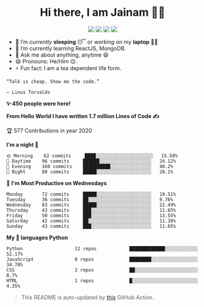 <span align="center">
 <h1>Hi there, I am Jainam 👨‍💻 </h1>

[![](https://img.icons8.com/material-two-tone/32/000000/instagram-new.png)](https://instagram.com/_the_apollyon_)
[![](https://img.icons8.com/material-two-tone/32/000000/linkedin.png)](https://linkedin.com/in/jainam-desai)
[![](https://img.icons8.com/windows/32/000000/hackerrank.png)](https://www.hackerrank.com/jainamd)
[![](https://img.icons8.com/ios/32/000000/resume-website.png)](https://th3c0d3br34ker.github.io)


</span>

- 🔭 I’m *currently* **sleeping** 😴 or *working* on my **laptop** 👨‍💻
- 🌱 I’m currently learning ReactJS, MongoDB.
- 💬 Ask me about anything, anytime 😄
- 😄 Pronouns: He/Him 😌.
- ⚡ Fun fact: I am a tea dependent life form.


```
“Talk is cheap. Show me the code.”

― Linus Torvalds
```

<!--START_SECTION_PROFILE_VIEWS:readme-info-->
**✨ 450 people were here!**


<!--END_SECTION_PROFILE_VIEWS:readme-info-->

<!--START_SECTION_LINES_OF_CODE:readme-info-->
**From Hello World I have written 1.7 million Lines of Code ✍️**


<!--END_SECTION_LINES_OF_CODE:readme-info-->

<!--START_CONTRIBUTIONS:readme-info-->
🏆 577 Contributions in year 2020


<!--END_CONTRIBUTIONS:readme-info-->

<!--START_SECTION_DAILY_COMMIT:readme-info-->
**I'm a night 🦉** 

```text
🌞 Morning    62 commits     ████░░░░░░░░░░░░░░░░░░░░░   15.58% 
🌆 Daytime    96 commits     ██████░░░░░░░░░░░░░░░░░░░   24.12% 
🌃 Evening    160 commits    ██████████░░░░░░░░░░░░░░░   40.2% 
🌙 Night      80 commits     █████░░░░░░░░░░░░░░░░░░░░   20.1%

```

<!--END_SECTION_DAILY_COMMIT:readme-info-->

<!--START_SECTION_WEEKLY_COMMIT:readme-info-->
📅 **I'm Most Productive on Wednesdays** 

```text
Monday       72 commits     █████░░░░░░░░░░░░░░░░░░░░   19.51% 
Tuesday      36 commits     ██░░░░░░░░░░░░░░░░░░░░░░░   9.76% 
Wednesday    83 commits     █████░░░░░░░░░░░░░░░░░░░░   22.49% 
Thursday     43 commits     ███░░░░░░░░░░░░░░░░░░░░░░   11.65% 
Friday       50 commits     ███░░░░░░░░░░░░░░░░░░░░░░   13.55% 
Saturday     42 commits     ██░░░░░░░░░░░░░░░░░░░░░░░   11.38% 
Sunday       43 commits     ███░░░░░░░░░░░░░░░░░░░░░░   11.65%
```

<!--END_SECTION_WEEKLY_COMMIT:readme-info-->

<!--START_SECTION_LANGUAGE:readme-info-->
**My 💖 languages Python** 

```text
Python                   12 repos            █████████████░░░░░░░░░░░░   52.17% 
JavaScript               8 repos             ████████░░░░░░░░░░░░░░░░░   34.78% 
CSS                      2 repos             ██░░░░░░░░░░░░░░░░░░░░░░░   8.7% 
HTML                     1 repos             █░░░░░░░░░░░░░░░░░░░░░░░░   4.35%
```

<!--END_SECTION_LANGUAGE:readme-info-->

> This README is auto-updated by [this](https://github.com/th3c0d3br34ker/github-readme-info) GitHub Action.
